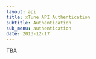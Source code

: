 ```yaml
---
layout: api
title: xTune API Authentication
subtitle: Authentication
sub_menu: authentication
date: 2013-12-17
---
```


TBA
